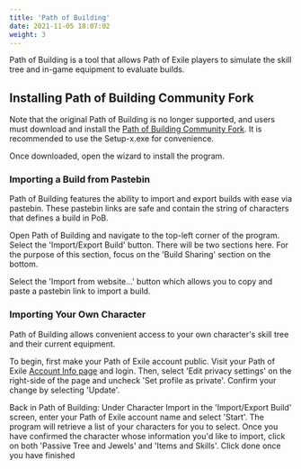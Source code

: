 ```yaml
---
title: 'Path of Building'
date: 2021-11-05 18:07:02
weight: 3
---
```


Path of Building is a tool that allows Path of Exile players to simulate the skill tree and in-game equipment to evaluate builds.

<!--more-->

## Installing Path of Building Community Fork

Note that the original Path of Building is no longer supported, and users must download and install the [Path of Building Community Fork](https://github.com/PathOfBuildingCommunity/PathOfBuilding/releases). It is recommended to use the Setup-x.exe for convenience.

Once downloaded, open the wizard to install the program.

### Importing a Build from Pastebin

Path of Building features the ability to import and export builds with ease via pastebin. These pastebin links are safe and contain the string of characters that defines a build in PoB.

Open Path of Building and navigate to the top-left corner of the program. Select the 'Import/Export Build' button. There will be two sections here. For the purpose of this section, focus on the 'Build Sharing' section on the bottom.

Select the 'Import from website...' button which allows you to copy and paste a pastebin link to import a build.

### Importing Your Own Character

Path of Building allows convenient access to your own character's skill tree and their current equipment.

To begin, first make your Path of Exile account public. Visit your Path of Exile [Account Info page](https://www.pathofexile.com/my-account) and login.
Then, select 'Edit privacy settings' on the right-side of the page and uncheck 'Set profile as private'. Confirm your change by selecting 'Update'.

Back in Path of Building:
Under Character Import in the 'Import/Export Build' screen, enter your Path of Exile account name and select 'Start'.
The program will retrieve a list of your characters for you to select. Once you have confirmed the character whose information you'd like to import, click on both 'Passive Tree and Jewels' and 'Items and Skills'. Click done once you have finished
